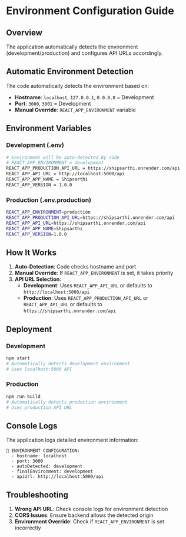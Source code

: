 # Environment Configuration Guide

## Overview
The application automatically detects the environment (development/production) and configures API URLs accordingly.

## Automatic Environment Detection

The code automatically detects the environment based on:
- **Hostname**: `localhost`, `127.0.0.1`, `0.0.0.0` = Development
- **Port**: `3000`, `3001` = Development
- **Manual Override**: `REACT_APP_ENVIRONMENT` variable

## Environment Variables

### Development (.env)
```bash
# Environment will be auto-detected by code
# REACT_APP_ENVIRONMENT = development
REACT_APP_PRODUCTION_API_URL = https://shipsarthi.onrender.com/api
REACT_APP_API_URL = http://localhost:5000/api
REACT_APP_APP_NAME = Shipsarthi
REACT_APP_VERSION = 1.0.0
```

### Production (.env.production)
```bash
REACT_APP_ENVIRONMENT=production
REACT_APP_PRODUCTION_API_URL=https://shipsarthi.onrender.com/api
REACT_APP_API_URL=https://shipsarthi.onrender.com/api
REACT_APP_APP_NAME=Shipsarthi
REACT_APP_VERSION=1.0.0
```

## How It Works

1. **Auto-Detection**: Code checks hostname and port
2. **Manual Override**: If `REACT_APP_ENVIRONMENT` is set, it takes priority
3. **API URL Selection**:
   - **Development**: Uses `REACT_APP_API_URL` or defaults to `http://localhost:5000/api`
   - **Production**: Uses `REACT_APP_PRODUCTION_API_URL` or `REACT_APP_API_URL` or defaults to `https://shipsarthi.onrender.com/api`

## Deployment

### Development
```bash
npm start
# Automatically detects development environment
# Uses localhost:5000 API
```

### Production
```bash
npm run build
# Automatically detects production environment
# Uses production API URL
```

## Console Logs

The application logs detailed environment information:
```
🔧 ENVIRONMENT CONFIGURATION:
  - hostname: localhost
  - port: 3000
  - autoDetected: development
  - finalEnvironment: development
  - apiUrl: http://localhost:5000/api
```

## Troubleshooting

1. **Wrong API URL**: Check console logs for environment detection
2. **CORS Issues**: Ensure backend allows the detected origin
3. **Environment Override**: Check if `REACT_APP_ENVIRONMENT` is set incorrectly

